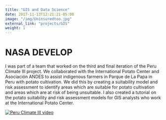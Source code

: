 ```yaml
---
title: "GIS and Data Science"
date: 2017-11-13T12:21:21-05:00
image: "/img/Uninsuredtoo.jpg"
external_link: "projects/GIS"
weight: 1
---
```


# NASA DEVELOP
I was part of a team that worked on the third and final iteration of the Peru Climate III project. We collaborated with the International Potato Center and Asociación ANDES to assist indigenous farmers in Parque de La Papa in Peru with potato cultivation. We did this by creating a suitability model and risk assessment to identify areas which are suitable for potato cultivation and areas which are at risk of being unsuitable. I also created a tutorial on the potato suitability and risk assessment models for GIS analysts who work at the International Potato Center.

[![Peru Climate III video](http://img.youtube.com/vi/ZDwsu3TSyO0/0.jpg)](https://www.youtube.com/watch?v=ZDwsu3TSyO0)